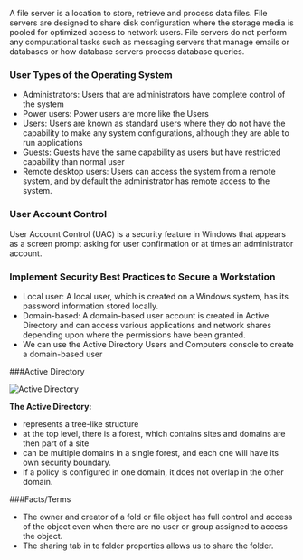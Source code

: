 A file server is a location to store, retrieve and process data files. File servers are designed to share disk configuration where the storage media is pooled for optimized access to network users. File servers do not perform any computational tasks such as messaging servers that manage emails or databases or how database servers process database queries. 

### User Types of the Operating System
* Administrators: Users that are administrators have complete control of the system
* Power users: Power users are more like the Users
* Users: Users are known as standard users where they do not have the capability to make any system configurations, although they are able to run applications 
* Guests: Guests have the same capability as users but have restricted capability than normal user
* Remote desktop users: Users can access the system from a remote system, and by default the administrator has remote access to the system. 

### User Account Control 
User Account Control (UAC) is a security feature in Windows that appears as a screen prompt asking for user confirmation or at times an administrator account.  


### Implement Security Best Practices to Secure a Workstation

* Local user: A local user, which is created on a Windows system, has its password information stored locally.
* Domain-based: A domain-based user account is created in Active Directory and can access various applications and network shares depending upon where the permissions have been granted.
* We can use the Active Directory Users and Computers console to create a domain-based user

###Active Directory

![Active Directory](https://docs.microsoft.com/en-us/windows-server/identity/media/using-the-organizational-domain-forest-model/c50a3c6a-b0e4-43ec-ad62-f05d05f0bbd2.gif)

**The Active Directory:**
* represents a tree-like structure 
* at the top level, there is a forest, which contains sites and domains are then part of a site
* can be multiple domains in a single forest, and each one will have its own security boundary. 
* if a policy is configured in one domain, it does not overlap in the other domain. 


###Facts/Terms
* The owner and creator of a fold or file object has full control and access of the object even when there are no user or group assigned to access the object.
* The sharing tab in te folder properties allows us to share the folder.

